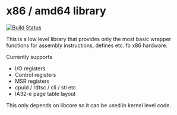 # x86 / amd64 library

[![Build Status](https://travis-ci.org/gz/rust-x86.svg)](https://travis-ci.org/gz/rust-x86)

This is a low level library that provides only the most basic wrapper functions
for assembly instructions, defines etc. fo x86 hardware.

Currently supports
  * I/O registers
  * Control registers
  * MSR registers
  * cpuid / rdtsc / cli / sti etc.
  * IA32-e page table layout

This only depends on libcore so it can be used in kernel level code.

